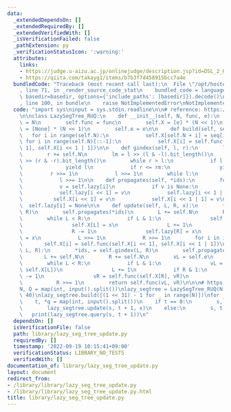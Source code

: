 ```yaml
---
data:
  _extendedDependsOn: []
  _extendedRequiredBy: []
  _extendedVerifiedWith: []
  _isVerificationFailed: false
  _pathExtension: py
  _verificationStatusIcon: ':warning:'
  attributes:
    links:
    - https://judge.u-aizu.ac.jp/onlinejudge/description.jsp?id=DSL_2_H
    - https://qiita.com/takayg1/items/b7b3f7d458915bcc7a4e
  bundledCode: "Traceback (most recent call last):\n  File \"/opt/hostedtoolcache/PyPy/3.7.13/x64/site-packages/onlinejudge_verify/documentation/build.py\"\
    , line 71, in _render_source_code_stat\n    bundled_code = language.bundle(stat.path,\
    \ basedir=basedir, options={'include_paths': [basedir]}).decode()\n  File \"/opt/hostedtoolcache/PyPy/3.7.13/x64/site-packages/onlinejudge_verify/languages/python.py\"\
    , line 100, in bundle\n    raise NotImplementedError\nNotImplementedError\n"
  code: "import sys\ninput = sys.stdin.readline\n\n# reference: https://qiita.com/takayg1/items/b7b3f7d458915bcc7a4e\n\
    \n\nclass LazySegTree_RUQ:\n    def __init__(self, N, func, e):\n        self.N\
    \ = N\n        self.func = func\n        self.X = [e] * (N << 1)\n        self.lazy\
    \ = [None] * (N << 1)\n        self.e = e\n\n    def build(self, seq):\n     \
    \   for i in range(self.N):\n            self.X[self.N + i] = seq[i]\n       \
    \ for i in range(self.N)[::-1]:\n            self.X[i] = self.func(self.X[i <<\
    \ 1], self.X[i << 1 | 1])\n\n    def gindex(self, l, r):\n        l += self.N\n\
    \        r += self.N\n        lm = l >> (l & -l).bit_length()\n        rm = r\
    \ >> (r & -r).bit_length()\n        while r > l:\n            if l <= lm:\n  \
    \              yield l\n            if r <= rm:\n                yield r\n   \
    \         r >>= 1\n            l >>= 1\n        while l:\n            yield l\n\
    \            l >>= 1\n\n    def propagates(self, *ids):\n        for i in ids[::-1]:\n\
    \            v = self.lazy[i]\n            if v is None:\n                continue\n\
    \            self.lazy[i << 1] = v\n            self.lazy[i << 1 | 1] = v\n  \
    \          self.X[i << 1] = v\n            self.X[i << 1 | 1] = v\n          \
    \  self.lazy[i] = None\n\n    def update(self, L, R, x):\n        *ids, = self.gindex(L,\
    \ R)\n        self.propagates(*ids)\n        L += self.N\n        R += self.N\n\
    \        while L < R:\n            if L & 1:\n                self.lazy[L] = x\n\
    \                self.X[L] = x\n                L += 1\n            if R & 1:\n\
    \                R -= 1\n                self.lazy[R] = x\n                self.X[R]\
    \ = x\n            L >>= 1\n            R >>= 1\n        for i in ids:\n     \
    \       self.X[i] = self.func(self.X[i << 1], self.X[i << 1 | 1])\n\n    def query(self,\
    \ L, R):\n        *ids, = self.gindex(L, R)\n        self.propagates(*ids)\n \
    \       L += self.N\n        R += self.N\n        vL = self.e\n        vR = self.e\n\
    \        while L < R:\n            if L & 1:\n                vL = self.func(vL,\
    \ self.X[L])\n                L += 1\n            if R & 1:\n                R\
    \ -= 1\n                vR = self.func(self.X[R], vR)\n            L >>= 1\n \
    \           R >>= 1\n        return self.func(vL, vR)\n\n\n# https://judge.u-aizu.ac.jp/onlinejudge/description.jsp?id=DSL_2_H\n\
    N, Q = map(int, input().split())\nlazy_segtree = LazySegTree_RUQ(N, min, 1 <<\
    \ 40)\nlazy_segtree.build([(1 << 31) - 1 for _ in range(N)])\nfor _ in range(Q):\n\
    \    t, *q = map(int, input().split())\n    if t == 0:\n        s, t, x = q\n\
    \        lazy_segtree.update(s, t + 1, x)\n    else:\n        s, t = q\n     \
    \   print(lazy_segtree.query(s, t + 1))\n"
  dependsOn: []
  isVerificationFile: false
  path: library/lazy_seg_tree_update.py
  requiredBy: []
  timestamp: '2022-09-19 10:15:41+09:00'
  verificationStatus: LIBRARY_NO_TESTS
  verifiedWith: []
documentation_of: library/lazy_seg_tree_update.py
layout: document
redirect_from:
- /library/library/lazy_seg_tree_update.py
- /library/library/lazy_seg_tree_update.py.html
title: library/lazy_seg_tree_update.py
---
```

